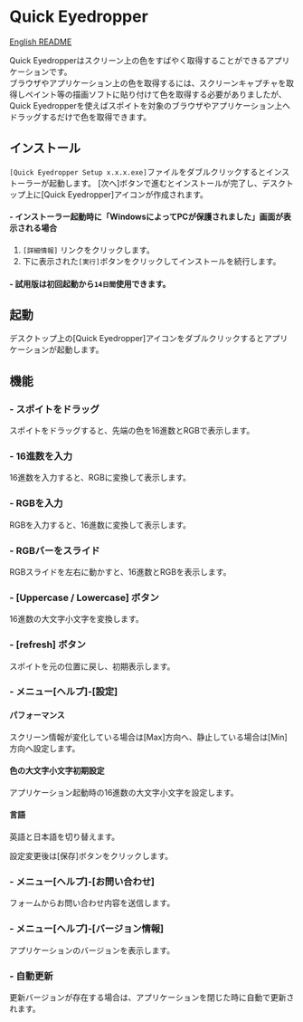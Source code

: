 # Quick Eyedropper

[English README](https://github.com/chatcreatif/readme/quick_eyedropper/en/README.md)

Quick Eyedropperはスクリーン上の色をすばやく取得することができるアプリケーションです。  
ブラウザやアプリケーション上の色を取得するには、スクリーンキャプチャを取得しペイント等の描画ソフトに貼り付けて色を取得する必要がありましたが、
Quick Eyedropperを使えばスポイトを対象のブラウザやアプリケーション上へドラッグするだけで色を取得できます。

## インストール

`[Quick Eyedropper Setup x.x.x.exe]`ファイルをダブルクリックするとインストーラーが起動します。
[次へ]ボタンで進むとインストールが完了し、デスクトップ上に[Quick Eyedropper]アイコンが作成されます。


#### - インストーラー起動時に「WindowsによってPCが保護されました」画面が表示される場合
1.  `[詳細情報]` リンクをクリックします。
1. 下に表示された`[実行]`ボタンをクリックしてインストールを続行します。

#### - 試用版は初回起動から`14日間`使用できます。

## 起動

デスクトップ上の[Quick Eyedropper]アイコンをダブルクリックするとアプリケーションが起動します。

## 機能

### - スポイトをドラッグ

スポイトをドラッグすると、先端の色を16進数とRGBで表示します。

### - 16進数を入力

16進数を入力すると、RGBに変換して表示します。

### - RGBを入力

RGBを入力すると、16進数に変換して表示します。

### - RGBバーをスライド

RGBスライドを左右に動かすと、16進数とRGBを表示します。

### - [Uppercase / Lowercase] ボタン

16進数の大文字小文字を変換します。

### - [refresh] ボタン

スポイトを元の位置に戻し、初期表示します。

### - メニュー[ヘルプ]-[設定]

#### パフォーマンス

スクリーン情報が変化している場合は[Max]方向へ、静止している場合は[Min]方向へ設定します。

#### 色の大文字小文字初期設定

アプリケーション起動時の16進数の大文字小文字を設定します。

#### 言語

英語と日本語を切り替えます。

設定変更後は[保存]ボタンをクリックします。

### - メニュー[ヘルプ]-[お問い合わせ]

フォームからお問い合わせ内容を送信します。

### - メニュー[ヘルプ]-[バージョン情報]

アプリケーションのバージョンを表示します。

### - 自動更新
更新バージョンが存在する場合は、アプリケーションを閉じた時に自動で更新されます。